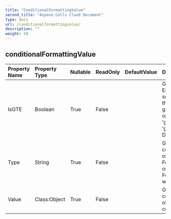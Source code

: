 ```yaml
---
title: "ConditionalFormattingValue"
second_title: "Aspose.Cells Cloud Document"
type: docs
url: /conditionalformattingvalue/
description: ""
weight: 50
---
```


## **conditionalFormattingValue**

 

| Property Name | Property Type | Nullable |  ReadOnly | DefaultValue | Description | 
| :- | :- | :- |:- |  :- | :- |
| IsGTE | Boolean | True |  False |  | Get or set the Greater Than Or Equal flag.             Use only for icon sets, determines whether this threshold value uses             the greater than or equal to operator.             'false' indicates 'greater than' is used instead of 'greater than or equal to'.            Default value is true.  |  
| Type | String | True |  False |  | Get or set the type of this conditional formatting value object.            Setting the type to FormatConditionValueType.Min or FormatConditionValueType.Max             will auto set "Value" to null.  |  
| Value | Class:Object | True |  False |  | Get or set the value of this conditional formatting value object.            It should be used in conjunction with Type.  |  

